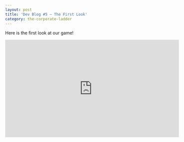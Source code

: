 ```yaml
---
layout: post
title: 'Dev Blog #5 – The First Look'
category: the-corporate-ladder
---
```


Here is the first look at our game!

<iframe src="https://www.youtube.com/embed/mwqIQyT2Ewk" width="560" height="315" frameborder="0" allowfullscreen="allowfullscreen"></iframe>
